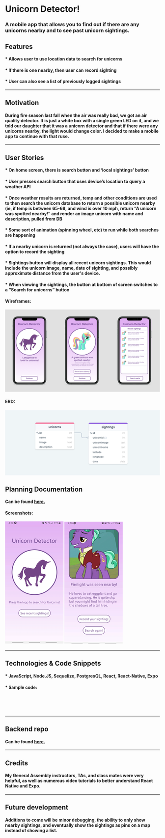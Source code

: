 # Unicorn Detector!

### A mobile app that allows you to find out if there are any unicorns nearby and to see past unicorn sightings.

## Features

#### * Allows user to use location data to search for unicorns
#### * If there is one nearby, then user can record sighting
#### * User can also see a list of previously logged sightings

---
## Motivation
#### During fire season last fall when the air was really bad, we got an air quality detector. It is just a white box with a single green LED on it, and we told our daughter that it was a unicorn detector and that if there were any unicorns nearby, the light would change color. I decided to make a mobile app to continue with that ruse.

---
## User Stories 

#### * On home screen, there is search button and ‘local sightings’ button
#### * User presses search button that uses device’s location to query a weather API
#### * Once weather results are returned, temp and other conditions are used to then search the unicorn database to return a possible unicorn nearby (ie, if temp is between 65-68, and wind is over 10 mph, return “A unicorn was spotted nearby!” and render an image unicorn with name and description, pulled from DB
#### * Some sort of animation (spinning wheel, etc) to run while both searches are happening
#### * If a nearby unicorn is returned (not always the case), users will have the option to record the sighting
#### * Sightings button will display all recent unicorn sightings. This would include the unicorn image, name, date of sighting, and possibly approximate distance from the user's device. 
#### * When viewing the sightings, the button at bottom of screen switches to a “Search for unicorns” button

####  Wireframes:

#### ![wireframe 1](./assets/mockups.png) 


####  ERD:

####  ![erd](./assets/erd.png)


## Planning Documentation
#### Can be found [here.](https://trello.com/b/bvfaBIOa/unicorn-detector)


####  Screenshots:

#### ![siteScreenshot 1](./assets/Screenshot1.png) ![siteScreenshot 2](./assets/screenshot2.png) 

---

## Technologies & Code Snippets
#### * JavaScript, Node.JS, Sequelize, PostgresQL, React, React-Native, Expo
#### * Sample code:
#### 
```


```


#### 
```
  
```
---
## Backend repo
#### Can be found [here.](https://github.com/enbre/unicorn-detector-backend)

---
## Credits
#### My General Assembly instructors, TAs, and class mates were very helpful, as well as numerous video tutorials to better understand React Native and Expo. 

---

## Future development
#### Additions to come will be minor debugging, the ability to only show nearby sightings, and eventually show the sightings as pins on a map instead of showing a list.



